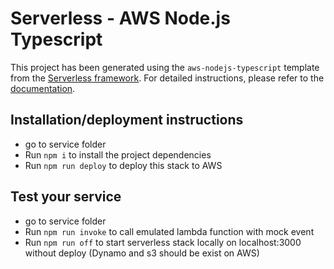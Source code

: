 # Serverless - AWS Node.js Typescript

This project has been generated using the `aws-nodejs-typescript` template from the [Serverless framework](https://www.serverless.com/).
For detailed instructions, please refer to the [documentation](https://www.serverless.com/framework/docs/providers/aws/).

## Installation/deployment instructions
- go to service folder
- Run `npm i` to install the project dependencies
- Run `npm run deploy` to deploy this stack to AWS

## Test your service
- go to service folder
- Run `npm run invoke` to call emulated lambda function with mock event
- Run `npm run off` to start serverless stack locally on localhost:3000 without deploy (Dynamo and s3 should be exist on AWS)
